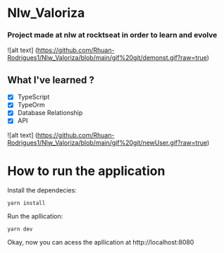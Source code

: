 ﻿# Nlw_Valoriza

### Project made at nlw at rocktseat in order to learn and evolve

![alt text] (https://github.com/Rhuan-Rodrigues1/Nlw_Valoriza/blob/main/gif%20git/demonst.gif?raw=true)

## What I've learned ?

- [X] TypeScript
- [X] TypeOrm
- [X] Database Relationship
- [X] API

![alt text] (https://github.com/Rhuan-Rodrigues1/Nlw_Valoriza/blob/main/gif%20git/newUser.gif?raw=true)

# How to run the application
   Install the dependecies:
   
    yarn install
    
  Run the apllication:
  
    yarn dev
          
  Okay, now you can acess the apllication at http://localhost:8080
